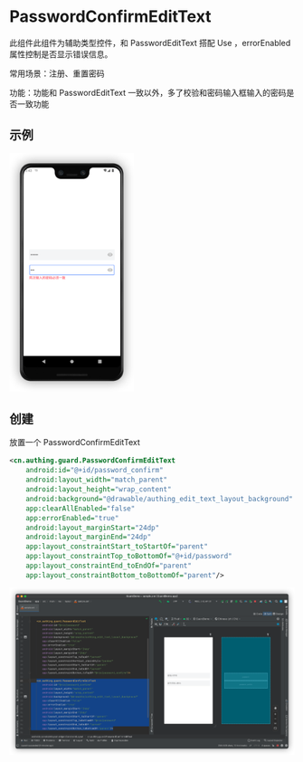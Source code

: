 # PasswordConfirmEditText

<LastUpdated/>

此组件此组件为辅助类型控件，和 PasswordEditText 搭配 Use ，errorEnabled 属性控制是否显示错误信息。

常用场景：注册、重置密码

功能：功能和 PasswordEditText 一致以外，多了校验和密码输入框输入的密码是否一致功能

## 示例

<img src="./../images/password_confirm_edit_text.png" alt="drawing" width="220"/>

## 创建

放置一个 PasswordConfirmEditText

```xml
<cn.authing.guard.PasswordConfirmEditText
    android:id="@+id/password_confirm"
    android:layout_width="match_parent"
    android:layout_height="wrap_content"
    android:background="@drawable/authing_edit_text_layout_background"
    app:clearAllEnabled="false"
    app:errorEnabled="true"
    android:layout_marginStart="24dp"
    android:layout_marginEnd="24dp"
    app:layout_constraintStart_toStartOf="parent"
    app:layout_constraintTop_toBottomOf="@+id/password"
    app:layout_constraintEnd_toEndOf="parent"
    app:layout_constraintBottom_toBottomOf="parent"/>
```

![](./../images/password_confirm_edit_text2.png)
